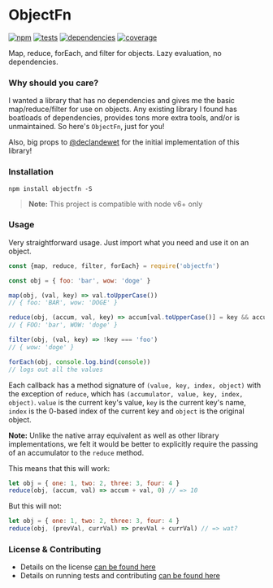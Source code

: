 # ObjectFn

[![npm](http://img.shields.io/npm/v/objectfn.svg?style=flat)](https://badge.fury.io/js/objectfn) [![tests](http://img.shields.io/travis/jescalan/objectfn/master.svg?style=flat)](https://travis-ci.org/jescalan/objectfn) [![dependencies](http://img.shields.io/david/jescalan/objectfn.svg?style=flat)](https://david-dm.org/jescalan/objectfn) [![coverage](http://img.shields.io/coveralls/jescalan/objectfn.svg?style=flat)](https://coveralls.io/github/jescalan/objectfn)

Map, reduce, forEach, and filter for objects. Lazy evaluation, no dependencies.

### Why should you care?

I wanted a library that has no dependencies and gives me the basic map/reduce/filter for use on objects. Any existing library I found has boatloads of dependencies, provides tons more extra tools, and/or is unmaintained. So here's `ObjectFn`, just for you!

Also, big props to [@declandewet](https://github.com/declandewet) for the initial implementation of this library!

### Installation

`npm install objectfn -S`

> **Note:** This project is compatible with node v6+ only

### Usage

Very straightforward usage. Just import what you need and use it on an object.

```js
const {map, reduce, filter, forEach} = require('objectfn')

const obj = { foo: 'bar', wow: 'doge' }

map(obj, (val, key) => val.toUpperCase())
// { foo: 'BAR', wow: 'DOGE' }

reduce(obj, (accum, val, key) => accum[val.toUpperCase()] = key && accum }, {})
// { FOO: 'bar', WOW: 'doge' }

filter(obj, (val, key) => !key === 'foo')
// { wow: 'doge' }

forEach(obj, console.log.bind(console))
// logs out all the values
```

Each callback has a method signature of `(value, key, index, object)` with the exception of `reduce`, which has `(accumulator, value, key, index, object)`. `value` is the current key's value, `key` is the current key's name, `index` is the 0-based index of the current key and `object` is the original object.

**Note:** Unlike the native array equivalent as well as other library implementations, we felt it would be better to explicitly require the passing of an accumulator to the `reduce` method.

This means that this will work:

```js
let obj = { one: 1, two: 2, three: 3, four: 4 }
reduce(obj, (accum, val) => accum + val, 0) // => 10
```

But this will not:

```js
let obj = { one: 1, two: 2, three: 3, four: 4 }
reduce(obj, (prevVal, currVal) => prevVal + currVal) // => wat?
```

### License & Contributing

- Details on the license [can be found here](LICENSE.md)
- Details on running tests and contributing [can be found here](contributing.md)
